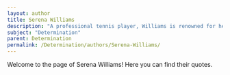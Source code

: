 ```yaml
---
layout: author
title: Serena Williams
description: "A professional tennis player, Williams is renowned for her determination and work ethic, which have led her to become one of the greatest athletes in the history of the sport."
subject: "Determination"
parent: Determination
permalink: /Determination/authors/Serena-Williams/
---
```


Welcome to the page of Serena Williams! Here you can find their quotes.
